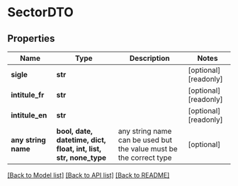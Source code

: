 # SectorDTO


## Properties
Name | Type | Description | Notes
------------ | ------------- | ------------- | -------------
**sigle** | **str** |  | [optional] [readonly] 
**intitule_fr** | **str** |  | [optional] [readonly] 
**intitule_en** | **str** |  | [optional] [readonly] 
**any string name** | **bool, date, datetime, dict, float, int, list, str, none_type** | any string name can be used but the value must be the correct type | [optional]

[[Back to Model list]](../README.md#documentation-for-models) [[Back to API list]](../README.md#documentation-for-api-endpoints) [[Back to README]](../README.md)


